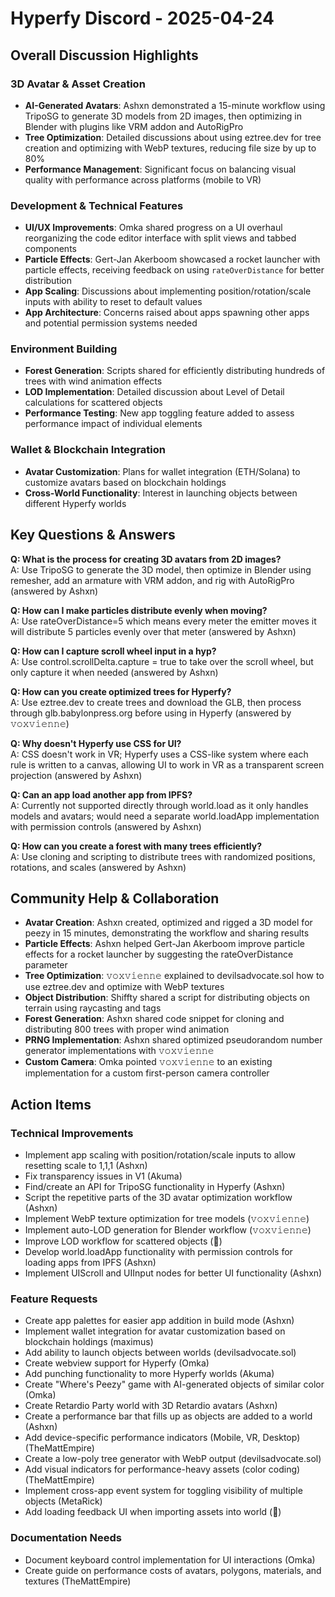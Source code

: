 # Hyperfy Discord - 2025-04-24

## Overall Discussion Highlights

### 3D Avatar & Asset Creation
- **AI-Generated Avatars**: Ashxn demonstrated a 15-minute workflow using TripoSG to generate 3D models from 2D images, then optimizing in Blender with plugins like VRM addon and AutoRigPro
- **Tree Optimization**: Detailed discussions about using eztree.dev for tree creation and optimizing with WebP textures, reducing file size by up to 80%
- **Performance Management**: Significant focus on balancing visual quality with performance across platforms (mobile to VR)

### Development & Technical Features
- **UI/UX Improvements**: Omka shared progress on a UI overhaul reorganizing the code editor interface with split views and tabbed components
- **Particle Effects**: Gert-Jan Akerboom showcased a rocket launcher with particle effects, receiving feedback on using `rateOverDistance` for better distribution
- **App Scaling**: Discussions about implementing position/rotation/scale inputs with ability to reset to default values
- **App Architecture**: Concerns raised about apps spawning other apps and potential permission systems needed

### Environment Building
- **Forest Generation**: Scripts shared for efficiently distributing hundreds of trees with wind animation effects
- **LOD Implementation**: Detailed discussion about Level of Detail calculations for scattered objects
- **Performance Testing**: New app toggling feature added to assess performance impact of individual elements

### Wallet & Blockchain Integration
- **Avatar Customization**: Plans for wallet integration (ETH/Solana) to customize avatars based on blockchain holdings
- **Cross-World Functionality**: Interest in launching objects between different Hyperfy worlds

## Key Questions & Answers

**Q: What is the process for creating 3D avatars from 2D images?**  
A: Use TripoSG to generate the 3D model, then optimize in Blender using remesher, add an armature with VRM addon, and rig with AutoRigPro (answered by Ashxn)

**Q: How can I make particles distribute evenly when moving?**  
A: Use rateOverDistance=5 which means every meter the emitter moves it will distribute 5 particles evenly over that meter (answered by Ashxn)

**Q: How can I capture scroll wheel input in a hyp?**  
A: Use control.scrollDelta.capture = true to take over the scroll wheel, but only capture it when needed (answered by Ashxn)

**Q: How can you create optimized trees for Hyperfy?**  
A: Use eztree.dev to create trees and download the GLB, then process through glb.babylonpress.org before using in Hyperfy (answered by 𝚟𝚘𝚡𝚟𝚒𝚎𝚗𝚗𝚎)

**Q: Why doesn't Hyperfy use CSS for UI?**  
A: CSS doesn't work in VR; Hyperfy uses a CSS-like system where each rule is written to a canvas, allowing UI to work in VR as a transparent screen projection (answered by Ashxn)

**Q: Can an app load another app from IPFS?**  
A: Currently not supported directly through world.load as it only handles models and avatars; would need a separate world.loadApp implementation with permission controls (answered by Ashxn)

**Q: How can you create a forest with many trees efficiently?**  
A: Use cloning and scripting to distribute trees with randomized positions, rotations, and scales (answered by Ashxn)

## Community Help & Collaboration

- **Avatar Creation**: Ashxn created, optimized and rigged a 3D model for peezy in 15 minutes, demonstrating the workflow and sharing results
- **Particle Effects**: Ashxn helped Gert-Jan Akerboom improve particle effects for a rocket launcher by suggesting the rateOverDistance parameter
- **Tree Optimization**: 𝚟𝚘𝚡𝚟𝚒𝚎𝚗𝚗𝚎 explained to devilsadvocate.sol how to use eztree.dev and optimize with WebP textures
- **Object Distribution**: Shiffty shared a script for distributing objects on terrain using raycasting and tags
- **Forest Generation**: Ashxn shared code snippet for cloning and distributing 800 trees with proper wind animation
- **PRNG Implementation**: Ashxn shared optimized pseudorandom number generator implementations with 𝚟𝚘𝚡𝚟𝚒𝚎𝚗𝚗𝚎
- **Custom Camera**: Omka pointed 𝚟𝚘𝚡𝚟𝚒𝚎𝚗𝚗𝚎 to an existing implementation for a custom first-person camera controller

## Action Items

### Technical Improvements
- Implement app scaling with position/rotation/scale inputs to allow resetting scale to 1,1,1 (Ashxn)
- Fix transparency issues in V1 (Akuma)
- Find/create an API for TripoSG functionality in Hyperfy (Ashxn)
- Script the repetitive parts of the 3D avatar optimization workflow (Ashxn)
- Implement WebP texture optimization for tree models (𝚟𝚘𝚡𝚟𝚒𝚎𝚗𝚗𝚎)
- Implement auto-LOD generation for Blender workflow (𝚟𝚘𝚡𝚟𝚒𝚎𝚗𝚗𝚎)
- Improve LOD workflow for scattered objects (᲼)
- Develop world.loadApp functionality with permission controls for loading apps from IPFS (Ashxn)
- Implement UIScroll and UIInput nodes for better UI functionality (Ashxn)

### Feature Requests
- Create app palettes for easier app addition in build mode (Ashxn)
- Implement wallet integration for avatar customization based on blockchain holdings (maximus)
- Add ability to launch objects between worlds (devilsadvocate.sol)
- Create webview support for Hyperfy (Omka)
- Add punching functionality to more Hyperfy worlds (Akuma)
- Create "Where's Peezy" game with AI-generated objects of similar color (Omka)
- Create Retardio Party world with 3D Retardio avatars (Ashxn)
- Create a performance bar that fills up as objects are added to a world (Ashxn)
- Add device-specific performance indicators (Mobile, VR, Desktop) (TheMattEmpire)
- Create a low-poly tree generator with WebP output (devilsadvocate.sol)
- Add visual indicators for performance-heavy assets (color coding) (TheMattEmpire)
- Implement cross-app event system for toggling visibility of multiple objects (MetaRick)
- Add loading feedback UI when importing assets into world (᲼)

### Documentation Needs
- Document keyboard control implementation for UI interactions (Omka)
- Create guide on performance costs of avatars, polygons, materials, and textures (TheMattEmpire)
